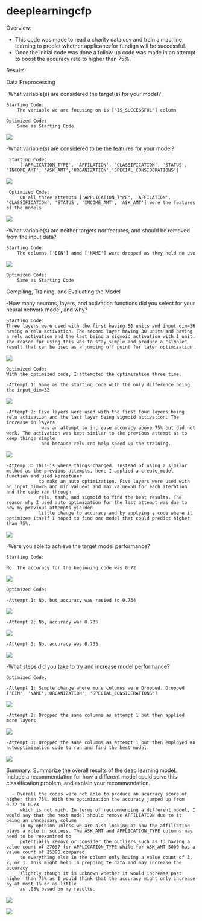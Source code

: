 # deeplearningcfp

Overview: 

- This code was made to read a charity data csv and train a machine learning to predict whether applicants for fundign will be successful. 
- Once the initial code was done a follow up code was made in an attempt to boost the accuracy rate to higher than 75%.


Results: 

Data Preprocessing

-What variable(s) are considered the target(s) for your model?
   
    Starting Code:
        The variable we are focusing on is ["IS_SUCCESSFUL"] column 
       
    Optimized Code: 
        Same as Starting Code
        
![](deeplearningscreenshots/TargetOpt.png)

-What variable(s) are considered to be the features for your model?

     Starting Code: 
         ['APPLICATION_TYPE', 'AFFILATION', 'CLASSIFICATION', 'STATUS', 'INCOME_AMT', 'ASK_AMT','ORGANIZATION','SPECIAL_CONSIDERATIONS']
         
 ![](deeplearningscreenshots/startvariable.png)
     
     Optimized Code:
         On all three attempts ['APPLICATION_TYPE', 'AFFILATION', 'CLASSIFICATION', 'STATUS', 'INCOME_AMT', 'ASK_AMT'] were the features of the models
         
 ![](deeplearningscreenshots/variableopt.png)

-What variable(s) are neither targets nor features, and should be removed from the input data?
   
    Starting Code: 
        The columns ['EIN'] anmd ['NAME'] were dropped as they held no use 
        
![](deeplearningscreenshots/startdrop.png)
        
    Optimized Code:
        Same as Starting Code
         

Compiling, Training, and Evaluating the Model

-How many neurons, layers, and activation functions did you select for your neural network model, and why?

    Starting Code:
    Three layers were used with the first having 50 units and input dim=36 having a relu activation. The second layer having 30 units and having 
    a relu activation and the last being a sigmoid activation with 1 unit. The reason for using this was to stay simple and produce a "simple" 
    result that can be used as a jumping off point for later optimization. 
    
    
![](deeplearningscreenshots/startmodel.png)
   
    Optimized Code:
    With the optimized code, I attempted the optimization three time.
    
    -Attempt 1: Same as the starting code with the only difference being the input_dim=32 
    
![](deeplearningscreenshots/atmpt1model.png)
    
    -Attempt 2: Five layers were used with the first four layers being relu activation and the last layer being sigmoid activation. The increase in layers
                 was an attempt to increase accuracy above 75% but did not work. The activation was kept similar to the previous attempt as to keep things simple
                 and because relu cna help speed up the training. 
                 
    
![](deeplearningscreenshots/atmpt2model.png)
    
    -Attemp 3: This is where things changed. Instead of using a similar method as the previous attempts, here I applied a create_model function and used kerastuner
                to make an auto optimization. Five layers were used with an input_dim=28 and min_value=1 and max_value=50 for each iteration and the code ran through 
                relu, tanh, and sigmoid to find the best results. The reason why I used auto optimization for the last attempt was due to how my previous attempts yielded
                little change to accuracy and by applying a code where it optimizes itself I hoped to find one model that could predict higher than 75%. 
                
    
![](deeplearningscreenshots/atmpt3model.png)

-Were you able to achieve the target model performance?

    Starting Code: 
    
    No. The accuracy for the beginning code was 0.72 
    
    
![](deeplearningscreenshots/startresult.png)
    
    Optimized Code:
    
    -Attempt 1: No, but accuracy was rasied to 0.734
    
![](deeplearningscreenshots/atmpt1results.png)
    
    -Attempt 2: No, accuracy was 0.735
    
![](deeplearningscreenshots/atmpt2results.png)
    
    -Attempt 3: No, accuracy was 0.735
    
![](deeplearningscreenshots/atmpt3results.png)

-What steps did you take to try and increase model performance?
    
    Optimized Code: 
    
    -Attempt 1: Simple change where more columns were Dropped. Dropped ['EIN', 'NAME','ORGANIZATION', 'SPECIAL_CONSIDERATIONS']
    
![](deeplearningscreenshots/optdrop.png)
    
    -Attempt 2: Dropped the same columns as attempt 1 but then applied more layers 
    
    
![](deeplearningscreenshots/atmpt2model.png)
    
    -Attempt 3: Dropped the same columns as attempt 1 but then employed an autooptimization code to run and find the best model. 
    
    
![](deeplearningscreenshots/atmpt3model.png)


Summary: Summarize the overall results of the deep learning model. Include a recommendation for how a different model could solve this classification problem, and explain your recommendation.

      - Overall the codes were not able to produce an acurracy score of higher than 75%. With the optimization the accuracy jumped up from 0.72 to 0.73
         which is not much. In terms of reccommending a different model, I would say that the next model should remove AFFILIATION due to it being an unncessary column
         in my opinion unless we are also looking at how the affiliation plays a role in success. The ASK_AMT and APPLICATION_TYPE columns may need to be reexamined to      
         potentially remove or consider the outliers such as T3 having a value count of 27037 for APPLICATION_TYPE while for ASK_AMT 5000 has a value count of 25398 compared
         to everything else in the column only having a value count of 3, 2, or 1. This might help in prepping te data and may increase the accuracy
         slightly though it is unknown whether it would increase past higher than 75% as I would think that the accuracy might only increase by at most 1% or as little 
         as .03% based on my results.
         
![](deeplearningscreenshots/apptype.png)

![](deeplearningscreenshots/askamt.png)


